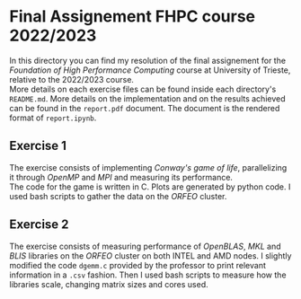 # Final Assignement FHPC course 2022/2023

In this directory you can find my resolution of the final assignement for the _Foundation of High Performance Computing_ course at University of Trieste, relative to the 2022/2023 course.  
More details on each exercise files can be found inside each directory's `README.md`. More details on the implementation and on the results achieved can be found in the `report.pdf` document. The document is the rendered format of `report.ipynb`. 

## Exercise 1

The exercise consists of implementing _Conway's game of life_, parallelizing it through _OpenMP_ and _MPI_ and measuring its performance.  
The code for the game is written in C. Plots are generated by python code. I used bash scripts to gather the data on the _ORFEO_ cluster.  

## Exercise 2

The exercise consists of measuring performance of _OpenBLAS_, _MKL_ and _BLIS_ libraries on the _ORFEO_ cluster on both INTEL and AMD nodes.
I slightly modified the code `dgemm.c` provided by the professor  to print relevant information in a `.csv` fashion. Then I used bash scripts to measure how the libraries scale, changing matrix sizes and cores used.
